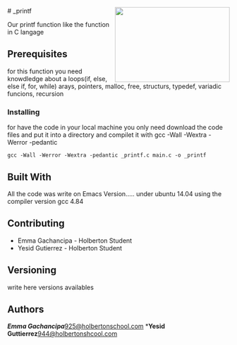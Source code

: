 <p>
<img width="260" height="170" src="https://davidjohncoleman.com/wp-djc/wp-content/uploads/2017/06/HBTN-Borderless-CMYK-Logo-Vertical-Color-Black@1200ppi-300x236.png" align="right" >
</p>
# _printf

Our printf function like the function in C langage

## Prerequisites

for this function you need knowdledge about a loops(if, else, else if, for, while)
arays, pointers, malloc, free, structurs, typedef, variadic funcions, recursion

### Installing

for have the code in your local machine you only need download the code files and put it
into a directory and compilet it with gcc -Wall -Wextra -Werror -pedantic

```
gcc -Wall -Werror -Wextra -pedantic _printf.c main.c -o _printf
```
## Built With

All the code was write on Emacs Version..... under ubuntu 14.04 using the compiler version
gcc 4.84

## Contributing

* Emma Gachancipa - Holberton Student
* Yesid Gutierrez - Holberton Student

## Versioning

write here versions availables

## Authors

***Emma Gachancipa***925@holbertonschool.com
***Yesid Guttierrez**944@holbertonshcool.com